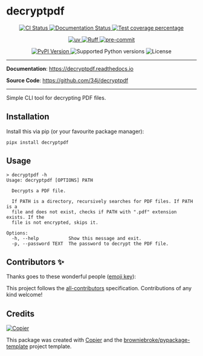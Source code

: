 # decryptpdf

<p align="center">
  <a href="https://github.com/34j/decryptpdf/actions/workflows/ci.yml?query=branch%3Amain">
    <img src="https://img.shields.io/github/actions/workflow/status/34j/decryptpdf/ci.yml?branch=main&label=CI&logo=github&style=flat-square" alt="CI Status" >
  </a>
  <a href="https://decryptpdf.readthedocs.io">
    <img src="https://img.shields.io/readthedocs/decryptpdf.svg?logo=read-the-docs&logoColor=fff&style=flat-square" alt="Documentation Status">
  </a>
  <a href="https://codecov.io/gh/34j/decryptpdf">
    <img src="https://img.shields.io/codecov/c/github/34j/decryptpdf.svg?logo=codecov&logoColor=fff&style=flat-square" alt="Test coverage percentage">
  </a>
</p>
<p align="center">
  <a href="https://github.com/astral-sh/uv">
    <img src="https://img.shields.io/endpoint?url=https://raw.githubusercontent.com/astral-sh/uv/main/assets/badge/v0.json" alt="uv">
  </a>
  <a href="https://github.com/astral-sh/ruff">
    <img src="https://img.shields.io/endpoint?url=https://raw.githubusercontent.com/astral-sh/ruff/main/assets/badge/v2.json" alt="Ruff">
  </a>
  <a href="https://github.com/pre-commit/pre-commit">
    <img src="https://img.shields.io/badge/pre--commit-enabled-brightgreen?logo=pre-commit&logoColor=white&style=flat-square" alt="pre-commit">
  </a>
</p>
<p align="center">
  <a href="https://pypi.org/project/decryptpdf/">
    <img src="https://img.shields.io/pypi/v/decryptpdf.svg?logo=python&logoColor=fff&style=flat-square" alt="PyPI Version">
  </a>
  <img src="https://img.shields.io/pypi/pyversions/decryptpdf.svg?style=flat-square&logo=python&amp;logoColor=fff" alt="Supported Python versions">
  <img src="https://img.shields.io/pypi/l/decryptpdf.svg?style=flat-square" alt="License">
</p>

---

**Documentation**: <a href="https://decryptpdf.readthedocs.io" target="_blank">https://decryptpdf.readthedocs.io </a>

**Source Code**: <a href="https://github.com/34j/decryptpdf" target="_blank">https://github.com/34j/decryptpdf </a>

---

Simple CLI tool for decrypting PDF files.

## Installation

Install this via pip (or your favourite package manager):

```shell
pipx install decryptpdf
```

## Usage

```shell
> decryptpdf -h
Usage: decryptpdf [OPTIONS] PATH

  Decrypts a PDF file.

  If PATH is a directory, recursively searches for PDF files. If PATH is a
  file and does not exist, checks if PATH with ".pdf" extension exists. If the
  file is not encrypted, skips it.

Options:
  -h, --help           Show this message and exit.
  -p, --password TEXT  The password to decrypt the PDF file.
```

## Contributors ✨

Thanks goes to these wonderful people ([emoji key](https://allcontributors.org/docs/en/emoji-key)):

<!-- prettier-ignore-start -->
<!-- ALL-CONTRIBUTORS-LIST:START - Do not remove or modify this section -->
<!-- markdownlint-disable -->
<!-- markdownlint-enable -->
<!-- ALL-CONTRIBUTORS-LIST:END -->
<!-- prettier-ignore-end -->

This project follows the [all-contributors](https://github.com/all-contributors/all-contributors) specification. Contributions of any kind welcome!

## Credits

[![Copier](https://img.shields.io/endpoint?url=https://raw.githubusercontent.com/copier-org/copier/master/img/badge/badge-grayscale-inverted-border-orange.json)](https://github.com/copier-org/copier)

This package was created with
[Copier](https://copier.readthedocs.io/) and the
[browniebroke/pypackage-template](https://github.com/browniebroke/pypackage-template)
project template.
